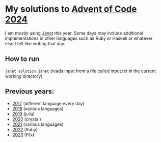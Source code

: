 # My solutions to [Advent of Code](https://adventofcode.com) [2024](https://adventofcode.com/2024/)

I am mostly using [Janet](https://www.janet-lang.org/) this year. 
Some days may include additional implementations in other languages such as Ruby or Haskell or whatever else I felt like writing that day.

## How to run

`janet solution.janet` (reads input from a file called input.txt in the current working directory)


## Previous years:

* [2017](https://github.com/Andriamanitra/adventofcode2017) (different language every day)
* [2018](https://github.com/Andriamanitra/adventofcode2018) (various languages)
* [2019](https://github.com/Andriamanitra/adventofcode2019) (julia)
* [2020](https://github.com/Andriamanitra/adventofcode2020) (crystal)
* [2021](https://github.com/Andriamanitra/adventofcode2021) (various languages)
* [2022](https://github.com/Andriamanitra/adventofcode2022) (Ruby)
* [2023](https://github.com/Andriamanitra/adventofcode2023) (Flix)
